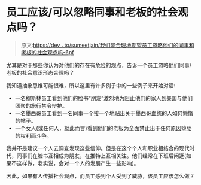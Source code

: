 # 员工应该/可以忽略同事和老板的社会观点吗？

> 原文:[https://dev . to/sumeetjain/我们能合理地期望员工忽略他们的同事和老板的社会观点吗-6pf](https://dev.to/sumeetjain/can-we-reasonably-expect-employees-to-ignore-the-social-views-of-their-coworkers-and-bosses-6pf)

尤其是对于那些你认为对他们的存在有危险的观点，告诉一个员工忽略他们同事/老板的社会意识形态合理吗？

我知道抽象思维可能很难，所以这里有许多例子中的一些例子来开始对话:

*   一名穆斯林员工看到他们的脸书“朋友”激烈地为阻止他们的家人到美国与他们团聚的旅行禁令辩护。
*   一名墨西哥员工看到一名同事一个接一个地贴出关于墨西哥血统的人如何懒惰的帖子。
*   一个女人(或任何人，就此而言)看到他们的老板为全面禁止出于任何原因堕胎的权利而斗争。

我并不是建议一个人去调查发现这些信仰。但是在这个个人和职业相结合的现代时代，同事们在脸书互相成为朋友，在推特上互相关注。他们经常在下班后闲逛(如果不这样做，老实说，会对一个人的发展产生一些影响)。

因此，如果有人传播社会观点，而员工感到个人受到了威胁，该员工应该怎么做？